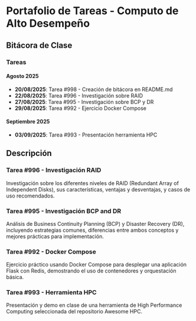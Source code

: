 # Portafolio de Tareas - Computo de Alto Desempeño

## Bitácora de Clase

### Tareas

#### Agosto 2025
- **20/08/2025**: Tarea #998 - Creación de bitácora en README.md 
- **22/08/2025**: Tarea #996 - Investigación sobre RAID 
- **27/08/2025**: Tarea #995 - Investigación sobre BCP y DR  
- **29/08/2025**: Tarea #992 - Ejercicio Docker Compose

#### Septiembre 2025
- **03/09/2025**: Tarea #993 - Presentación herramienta HPC

## Descripción

### Tarea #996 - Investigación RAID
Investigación sobre los diferentes niveles de RAID (Redundant Array of Independent Disks), sus características, ventajas y desventajas, y casos de uso recomendados.

### Tarea #995 - Investigación BCP and DR
Análisis de Business Continuity Planning (BCP) y Disaster Recovery (DR), incluyendo estrategias comunes, diferencias entre ambos conceptos y mejores prácticas para implementación.

### Tarea #992 - Docker Compose
Ejercicio práctico usando Docker Compose para desplegar una aplicación Flask con Redis, demostrando el uso de contenedores y orquestación básica.

### Tarea #993 - Herramienta HPC
Presentación y demo en clase de una herramienta de High Performance Computing seleccionada del repositorio Awesome HPC.


